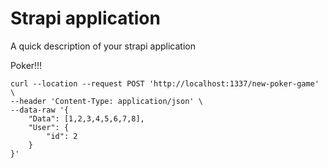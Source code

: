 # Strapi application

A quick description of your strapi application

Poker!!!

```
curl --location --request POST 'http://localhost:1337/new-poker-game' \
--header 'Content-Type: application/json' \
--data-raw '{
    "Data": [1,2,3,4,5,6,7,8],
    "User": {
        "id": 2
    }
}'
```
